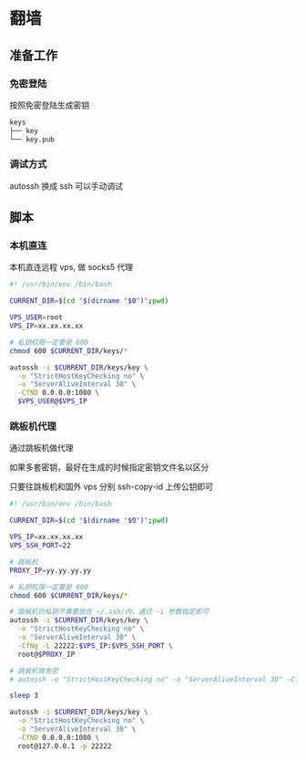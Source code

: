 # 翻墙

## 准备工作

### 免密登陆

按照免密登陆生成密钥

```sh
keys
├── key
└── key.pub
```

### 调试方式

autossh 换成 ssh 可以手动调试

## 脚本

### 本机直连

本机直连远程 vps, 做 socks5 代理

```sh
#! /usr/bin/env /bin/bash

CURRENT_DIR=$(cd "$(dirname "$0")";pwd)

VPS_USER=root
VPS_IP=xx.xx.xx.xx

# 私钥权限一定要是 600
chmod 600 $CURRENT_DIR/keys/*

autossh -i $CURRENT_DIR/keys/key \
  -o "StrictHostKeyChecking no" \
  -o "ServerAliveInterval 30" \
  -CfND 0.0.0.0:1080 \
  $VPS_USER@$VPS_IP
```

### 跳板机代理

通过跳板机做代理

如果多套密钥，最好在生成的时候指定密钥文件名以区分

只要往跳板机和国外 vps 分别 ssh-copy-id 上传公钥即可

```sh
#! /usr/bin/env /bin/bash

CURRENT_DIR=$(cd "$(dirname "$0")";pwd)

VPS_IP=xx.xx.xx.xx
VPS_SSH_PORT=22

# 跳板机
PROXY_IP=yy.yy.yy.yy

# 私钥权限一定要是 600
chmod 600 $CURRENT_DIR/keys/*

# 跳板机的私钥不需要放在 ~/.ssh/内，通过 -i 参数指定即可
autossh -i $CURRENT_DIR/keys/key \
  -o "StrictHostKeyChecking no" \
  -o "ServerAliveInterval 30" \
  -CfNg -L 22222:$VPS_IP:$VPS_SSH_PORT \
  root@$PROXY_IP

# 跳板机做免密
# autossh -o "StrictHostKeyChecking no" -o "ServerAliveInterval 30" -CfNg -L 22222:$VPS_IP:$VPS_SSH_PORT root@$PROXY_IP

sleep 3

autossh -i $CURRENT_DIR/keys/key \
  -o "StrictHostKeyChecking no" \
  -o "ServerAliveInterval 30" \
  -CfND 0.0.0.0:1080 \
  root@127.0.0.1 -p 22222
```
